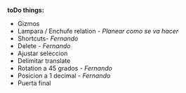 **toDo things:**
- Gizmos
- Lampara / Enchufe relation - *Planear como se va hacer*
- Shortcuts- *Fernando*
- Delete - *Fernando*
- Ajustar seleccion
- Delimitar translate
- Rotation a 45 grados - *Fernando*
- Posicion a 1 decimal - *Fernando*
- Puerta final
